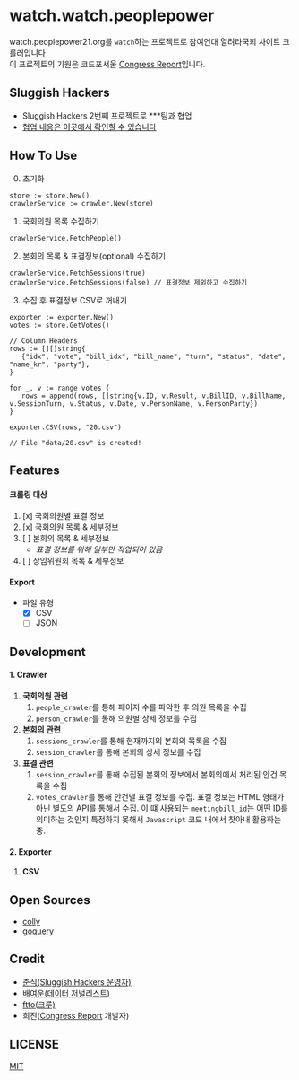 watch.watch.peoplepower
===
watch.peoplepower21.org를 `watch`하는 프로젝트로 참여연대 열려라국회 사이트 크롤러입니다<br />
이 프로젝트의 기원은 코드포서울 [Congress Report](https://github.com/codeforseoul/congress-report)입니다.

Sluggish Hackers
---
- Sluggish Hackers 2번째 프로젝트로 ***팀과 협업
- [협업 내용은 이곳에서 확인할 수 있습니다](https://github.com/sluggishhackers/collaborators/issues/2)

How To Use
---
0. 초기화
```golang
store := store.New()
crawlerService := crawler.New(store)
```

1. 국회의원 목록 수집하기
```golang
crawlerService.FetchPeople()
```

2. 본회의 목록 & 표결정보(optional) 수집하기
```golang
crawlerService.FetchSessions(true)
crawlerService.FetchSessions(false) // 표결정보 제외하고 수집하기
```

3. 수집 후 표결정보 CSV로 꺼내기
```golang
exporter := exporter.New()
votes := store.GetVotes()

// Column Headers
rows := [][]string{
   {"idx", "vote", "bill_idx", "bill_name", "turn", "status", "date", "name_kr", "party"},
}

for _, v := range votes {
   rows = append(rows, []string{v.ID, v.Result, v.BillID, v.BillName, v.SessionTurn, v.Status, v.Date, v.PersonName, v.PersonParty})
}

exporter.CSV(rows, "20.csv")

// File "data/20.csv" is created!
```

Features
---

#### 크롤링 대상
1. [x] 국회의원별 표결 정보
2. [x] 국회의원 목록 & 세부정보
3. [ ] 본회의 목록 & 세부정보
    * *표결 정보를 위해 일부만 작업되어 있음*
4. [ ] 상임위원회 목록 & 세부정보

#### Export
* 파일 유형
  * [x] CSV
  * [ ] JSON

Development
---

#### 1. Crawler

1. **국회의원 관련**
    1. `people_crawler`를 통해 페이지 수를 파악한 후 의원 목록을 수집
    2. `person_crawler`를 통해 의원별 상세 정보를 수집
2. **본회의  관련**
    1. `sessions_crawler`를 통해 현재까지의 본회의 목록을 수집
    2. `session_crawler`를 통해 본회의 상세 정보를 수집
3. **표결 관련**
    1. `session_crawler`를 통해 수집된 본회의 정보에서 본회의에서 처리된 안건 목록을 수집
    2. `votes_crawler`를 통해 안건별 표결 정보를 수집. 표결 정보는 HTML 형태가 아닌 별도의 API를 통해서 수집. 이 떄 사용되는 `meetingbill_id`는 어떤 ID를 의미하는 것인지 특정하지 못해서 `Javascript` 코드 내에서 찾아내 활용하는 중.

#### 2. Exporter
1. **CSV**

Open Sources
---
- [colly](https://github.com/gocolly/colly)
- [goquery](https://github.com/PuerkitoBio/goquery)

Credit
---
- [춘식(Sluggish Hackers 운영자)](https://github.com/the6thm0nth)
- [배여운(데이터 저널리스트)](https://github.com/the6thm0nth)
- [ftto(크루)](https://ftto.kr)
- 희진([Congress Report](https://github.com/codeforseoul/congress-report) 개발자)

LICENSE
---
[MIT](LICENSE)

